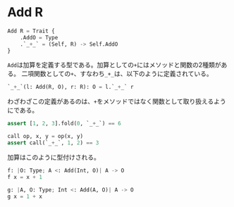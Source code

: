 # Add R

```python
Add R = Trait {
    .AddO = Type
    .`_+_` = (Self, R) -> Self.AddO
}
```

`Add`は加算を定義する型である。加算としての`+`にはメソッドと関数の2種類がある。
二項関数としての`+`、すなわち`_+_`は、以下のように定義されている。

```python
`_+_`(l: Add(R, O), r: R): O = l.`_+_` r
```

わざわざこの定義があるのは、`+`をメソッドではなく関数として取り扱えるようにである。

```python
assert [1, 2, 3].fold(0, `_+_`) == 6

call op, x, y = op(x, y)
assert call(`_+_`, 1, 2) == 3
```

加算はこのように型付けされる。

```python
f: |O: Type; A <: Add(Int, O)| A -> O
f x = x + 1

g: |A, O: Type; Int <: Add(A, O)| A -> O
g x = 1 + x
```
